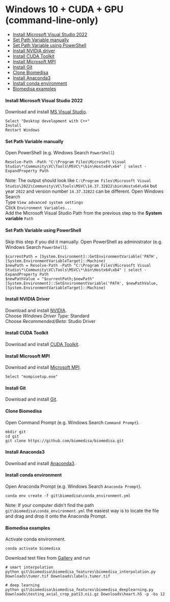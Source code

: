 # Windows 10 + CUDA + GPU (command-line-only)

- [Install Microsoft Visual Studio 2022](#install-microsoft-visual-studio-2022)
- [Set Path Variable manually](#set-path-variable-manually)
- [Set Path Variable using PowerShell](#set-path-variable-using-powershell)
- [Install NVIDIA driver](#install-nvidia-driver)
- [Install CUDA Toolkit](#install-cuda-toolkit)
- [Install Microsoft MPI](#install-microsoft-mpi)
- [Install Git](#install-git)
- [Clone Biomedisa](#clone-biomedisa)
- [Install Anaconda3](#install-anaconda3)
- [Install conda environment](#install-conda-environment)
- [Biomedisa examples](#biomedisa-examples)

#### Install Microsoft Visual Studio 2022
Download and install [MS Visual Studio](https://visualstudio.microsoft.com/de/thank-you-downloading-visual-studio/?sku=Community&channel=Release&version=VS2022&source=VSLandingPage&passive=false&cid=2030).
```
Select "Desktop development with C++"
Install
Restart Windows
```

#### Set Path Variable manually
Open PowerShell (e.g. Windows Search `PowerShell`)
```
Resolve-Path -Path "C:\Program Files\Microsoft Visual Studio\*\Community\VC\Tools\MSVC\*\bin\Hostx64\x64" | select -ExpandProperty Path
```
Note: The output should look like `C:\Program Files\Microsoft Visual Studio\2022\Community\VC\Tools\MSVC\14.37.32822\bin\Hostx64\x64` but year `2022` and version number `14.37.32822` can be different.
Open Windows Search  
Type `View advanced system settings`  
Click `Environment Variables...`  
Add the Microsoft Visual Studio Path from the previous step to the **System variable** `Path`

#### Set Path Variable using PowerShell
Skip this step if you did it manually.
Open PowerShell as administrator (e.g. Windows Search `PowerShell`).
```
$currentPath = [System.Environment]::GetEnvironmentVariable('PATH', [System.EnvironmentVariableTarget]::Machine)
$newPath = Resolve-Path -Path "C:\Program Files\Microsoft Visual Studio\*\Community\VC\Tools\MSVC\*\bin\Hostx64\x64" | select -ExpandProperty Path
$newPathValue = "$currentPath;$newPath"
[System.Environment]::SetEnvironmentVariable('PATH', $newPathValue, [System.EnvironmentVariableTarget]::Machine)
```

#### Install NVIDIA Driver
Download and install [NVIDIA](https://www.nvidia.com/Download/Find.aspx?lang=en-us).  
Choose *Windows Driver Type:* Standard  
Choose *Recommended/Beta:* Studio Driver

#### Install CUDA Toolkit
Download and install [CUDA Toolkit](https://developer.nvidia.com/cuda-downloads).

#### Install Microsoft MPI
Download and install [Microsoft MPI](https://www.microsoft.com/en-us/download/details.aspx?id=57467).
```
Select "msmpisetup.exe"
```

#### Install Git
Download and install [Git](https://github.com/git-for-windows/git/releases/download/v2.28.0.windows.1/Git-2.28.0-64-bit.exe).

#### Clone Biomedisa
Open Command Prompt (e.g. Windows Search `Command Prompt`).
```
mkdir git
cd git
git clone https://github.com/biomedisa/biomedisa.git
```

#### Install Anaconda3
Download and install [Anaconda3](https://www.anaconda.com/products/individual#windows).

#### Install conda environment
Open Anaconda Prompt (e.g. Windows Search `Anaconda Prompt`).
```
conda env create -f git\biomedisa\conda_environment.yml
```
Note: If your computer didn't find the path `git\biomedisa\conda_environment.yml` the easiest way is to locate the file and drag and drop it onto the Anaconda Prompt.

#### Biomedisa examples
Activate conda environment.
```
conda activate biomedisa
```
Download test files from [Gallery](https://biomedisa.de/gallery/) and run
```
# smart interpolation
python git\biomedisa\biomedisa_features\biomedisa_interpolation.py Downloads\tumor.tif Downloads\labels.tumor.tif

# deep learning
python git\biomedisa\biomedisa_features\biomedisa_deeplearning.py Downloads\testing_axial_crop_pat13.nii.gz Downloads\heart.h5 -p -bs 12
```

